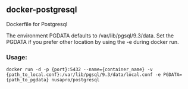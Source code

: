 ## docker-postgresql

Dockerfile for Postgresql

The environment PGDATA defaults to /var/lib/pgsql/9.3/data. Set the PGDATA if you prefer other location by using the -e during docker run.

### Usage:
```docker run -d -p {port}:5432 --name={container_name} -v {path_to_local.conf}:/var/lib/pgsql/9.3/data/local.conf -e PGDATA={path_to_pgdata} nusapro/postgresql```
